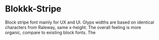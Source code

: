 # Blokkk-Stripe
Block stripe font mainly for UX and UI. Glyps widths are based on identical characters from Raleway, same x-height. The overall feeling is more organic, compare to existing block fonts.
The
